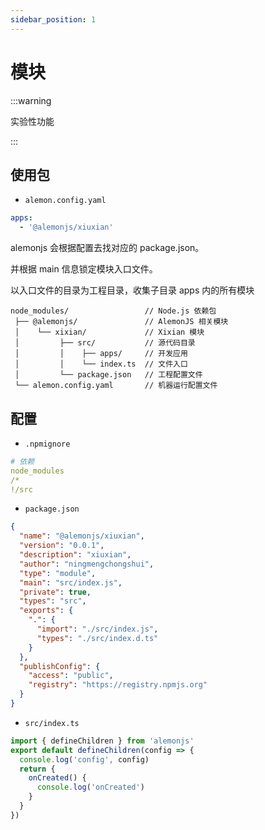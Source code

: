 ```yaml
---
sidebar_position: 1
---
```


# 模块

:::warning

实验性功能

:::

## 使用包

- `alemon.config.yaml`

```yaml title="定义apps变量，并添加包名"
apps:
  - '@alemonjs/xiuxian'
```

alemonjs 会根据配置去找对应的 package.json。

并根据 main 信息锁定模块入口文件。

以入口文件的目录为工程目录，收集子目录 apps 内的所有模块

```shell title="目录结构"
node_modules/                 // Node.js 依赖包
 ├── @alemonjs/               // AlemonJS 相关模块
 │    └── xixian/             // Xixian 模块
 │         ├── src/           // 源代码目录
 │         │    ├── apps/     // 开发应用
 │         │    └── index.ts  // 文件入口
 │         └── package.json   // 工程配置文件
 └── alemon.config.yaml       // 机器运行配置文件
```

## 配置

- `.npmignore`

```yaml
# 依赖
node_modules
/*
!/src
```

- `package.json`

```json
{
  "name": "@alemonjs/xiuxian",
  "version": "0.0.1",
  "description": "xiuxian",
  "author": "ningmengchongshui",
  "type": "module",
  "main": "src/index.js",
  "private": true,
  "types": "src",
  "exports": {
    ".": {
      "import": "./src/index.js",
      "types": "./src/index.d.ts"
    }
  },
  "publishConfig": {
    "access": "public",
    "registry": "https://registry.npmjs.org"
  }
}
```

- `src/index.ts`

```js
import { defineChildren } from 'alemonjs'
export default defineChildren(config => {
  console.log('config', config)
  return {
    onCreated() {
      console.log('onCreated')
    }
  }
})
```
